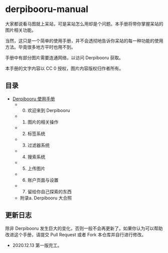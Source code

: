 # derpibooru-manual
大家都说看马图就上呆站，可是呆站怎么用却是个问题。本手册将带你掌握呆站的图片相关功能。

当然，这只是一个简单的使用手册，并不会透彻地告诉你呆站的每一种功能的使用方法。毕竟很多地方平时也用不到。

手册中有部分图片需要连通网络，以访问 Derpibooru 获取。

本手册的文字内容以 CC 0 授权，图片内容版权归作者所有。

## 目录

* [Derpibooru 使用手册](Derpibooru.md)
  * 0. 欢迎来到 Derpibooru
  * 1. 图片的相关操作
  * 2. 标签系统
  * 3. 过滤器系统
  * 4. 搜索系统
  * 5. 上传图片
  * 6. 账户页面与设置
  * 7. 留给你自己探索的东西
  * 附录a. Derpibooru 大合照



## 更新日志

除非 Derpibooru 发生巨大的变化，否则一般不会再更新了。如果你认为可以帮助改进这个手册，请提交 Pull Request 或者 Fork 本仓库并自行进行修改。

* 2020.12.13 第一版完工。




